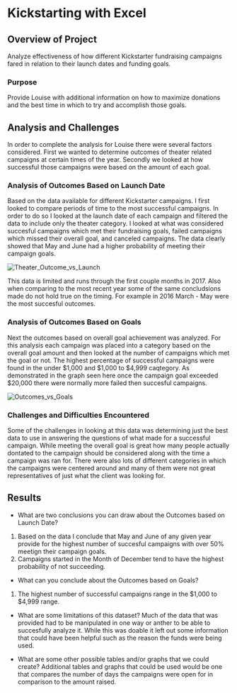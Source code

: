 # Kickstarting with Excel

## Overview of Project

Analyze effectiveness of how different Kickstarter fundraising campaigns fared in relation to their launch dates and funding goals.

### Purpose

Provide Louise with additional information on how to maximize donations and the best time in which to try and accomplish those goals.

## Analysis and Challenges
In order to complete the analysis for Louise there were several factors considered. First we wanted to determine outcomes of theater related campaigns at certain times of the year. Secondly we looked at how successful those campaigns were based on the amount of each goal.

### Analysis of Outcomes Based on Launch Date
Based on the data available for different Kickstarter campaigns. I first looked to compare periods of time to the most successful campaigns. In order to do so I looked at the launch date of each campaign and filtered the data to include only the theater category. I looked at what was considered succesful campaigns which met their fundraising goals, failed campaigns which missed their overall goal, and canceled campaigns. The data clearly showed that May and June had a higher probability of meeting their campaign goals. 

![Theater_Outcome_vs_Launch](https://user-images.githubusercontent.com/102195085/165189062-e4c3562e-4b19-451e-9116-e1fae897762d.png)


This data is limited and runs through the first couple months in 2017. Also when comparing to the most recent year some of the same concludsions made do not hold true on the timing. For example in 2016 March - May were the most succesful outcomes. 

### Analysis of Outcomes Based on Goals

Next the outcomes based on overall goal achievement was analyzed. For this analysis each campaign was placed into a category based on the overall goal amount and then looked at the number of campaigns which met the goal or not. The highest percentage of successful campaigns were found in the under $1,000 and $1,000 to $4,999 caqtegory. As demonstrated in the graph seen here once the campaign goal exceeded $20,000 there were normally more failed then succesful campaigns. 

![Outcomes_vs_Goals](https://user-images.githubusercontent.com/102195085/165189077-b81a5ca0-6ff7-4bdb-bf3f-bf6a37264b55.png)


### Challenges and Difficulties Encountered

Some of the challenges in looking at this data was determining just the best data to use in answering the questions of what made for a successful campaign. While meeting the overall goal is great how many people actually dontated to the campaign should be considered along with the time a campaign was ran for. There were also lots of different categories in which the campaigns were centered around and many of them were not great representatives of just what the client was looking for. 

## Results

-   What are two conclusions you can draw about the Outcomes based on Launch Date?
1. Based on the data I conclude that May and June of any given year provide for the highest number of succesful campaigns with over 50% meetign their campaign goals. 
2. Campaigns started in the Month of December tend to have the highest probability of not succeeding. 

-   What can you conclude about the Outcomes based on Goals?
1. The highest number of successful campaigns range in the $1,000 to $4,999 range. 

-   What are some limitations of this dataset?
Much of the data that was provided had to be manipulated in one way or anther to be able to succesfully analyze it. While this was doable it left out     some information that could have been helpful such as the reason the funds were being used.

-   What are some other possible tables and/or graphs that we could create?
Additional tables and graphs that could be used would be one that compares the number of days the campaigns were open for in comparison to the amount     raised. 
